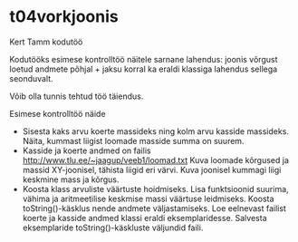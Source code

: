 # t04vorkjoonis

Kert Tamm kodutöö

Kodutööks esimese kontrolltöö näitele sarnane lahendus: joonis võrgust loetud andmete põhjal + jaksu korral ka eraldi klassiga lahendus sellega seonduvalt. 

Võib olla tunnis tehtud töö täiendus.

Esimese kontrolltöö näide

* Sisesta kaks arvu koerte massideks ning kolm arvu kasside massideks. Näita, kummast liigist loomade masside summa on suurem.
* Kasside ja koerte andmed on failis http://www.tlu.ee/~jaagup/veeb1/loomad.txt 
Kuva loomade kõrgused ja massid XY-joonisel, tähista liigid eri värvi. Kuva joonisel kummagi liigi keskmine mass ja kõrgus.
* Koosta klass arvuliste väärtuste hoidmiseks. Lisa funktsioonid suurima, vähima ja aritmeetilise keskmise massi väärtuse leidmiseks. Koosta toString()-käsklus nende andmete väljastamiseks. Loe eelnevast failist koerte ja kasside andmed klassi eraldi eksemplaridesse. Salvesta eksemplaride toString()-käskluste väljundid faili.
